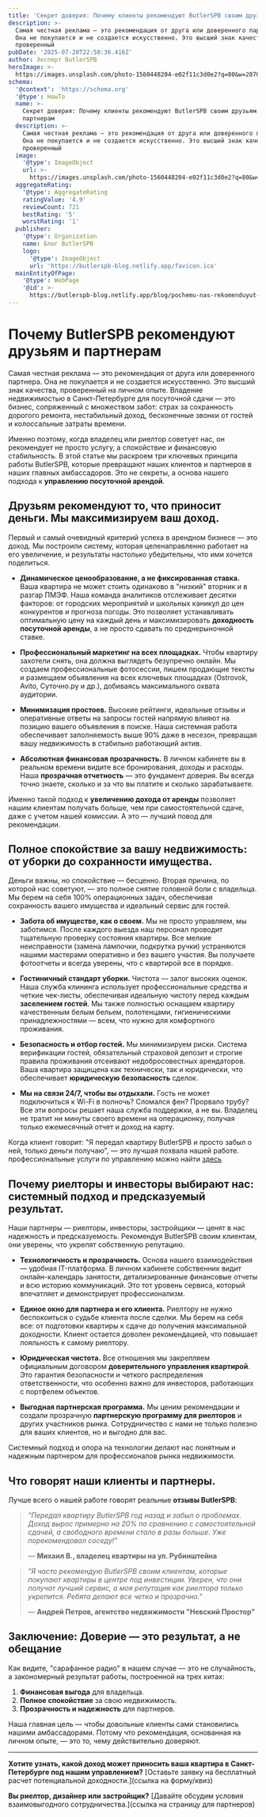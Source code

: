 ```yaml
---
title: 'Секрет доверия: Почему клиенты рекомендуют ButlerSPB своим друзьям и партнерам'
description: >-
  Самая честная реклама — это рекомендация от друга или доверенного партнера.
  Она не покупается и не создается искусственно. Это высший знак качества,
  проверенный
pubDate: '2025-07-20T22:58:36.416Z'
author: Эксперт ButlerSPB
heroImage: >-
  https://images.unsplash.com/photo-1560448204-e02f11c3d0e2?q=80&w=2070&auto=format&fit=crop
schema:
  '@context': 'https://schema.org'
  '@type': HowTo
  name: >-
    Секрет доверия: Почему клиенты рекомендуют ButlerSPB своим друзьям и
    партнерам
  description: >-
    Самая честная реклама — это рекомендация от друга или доверенного партнера.
    Она не покупается и не создается искусственно. Это высший знак качества,
    проверенный
  image:
    '@type': ImageObject
    url: >-
      https://images.unsplash.com/photo-1560448204-e02f11c3d0e2?q=80&w=2070&auto=format&fit=crop
  aggregateRating:
    '@type': AggregateRating
    ratingValue: '4.9'
    reviewCount: 721
    bestRating: '5'
    worstRating: '1'
  publisher:
    '@type': Organization
    name: Блог ButlerSPB
    logo:
      '@type': ImageObject
      url: 'https://butlerspb-blog.netlify.app/favicon.ico'
  mainEntityOfPage:
    '@type': WebPage
    '@id': >-
      https://butlerspb-blog.netlify.app/blog/pochemu-nas-rekomenduyut-druzyam-i-partneram/
---
```


# Почему ButlerSPB рекомендуют друзьям и партнерам

Самая честная реклама — это рекомендация от друга или доверенного партнера. Она не покупается и не создается искусственно. Это высший знак качества, проверенный на личном опыте. Владение недвижимостью в Санкт-Петербурге для посуточной сдачи — это бизнес, сопряженный с множеством забот: страх за сохранность дорогого ремонта, нестабильный доход, бесконечные звонки от гостей и колоссальные затраты времени.

Именно поэтому, когда владелец или риелтор советует нас, он рекомендует не просто услугу, а спокойствие и финансовую стабильность. В этой статье мы раскроем три ключевых принципа работы ButlerSPB, которые превращают наших клиентов и партнеров в наших главных амбассадоров. Это не секреты, а основа нашего подхода к **управлению посуточной арендой**.

## Друзьям рекомендуют то, что приносит деньги. Мы максимизируем ваш доход.

Первый и самый очевидный критерий успеха в арендном бизнесе — это доход. Мы построили систему, которая целенаправленно работает на его увеличение, и результаты настолько убедительны, что ими хочется поделиться.

*   **Динамическое ценообразование, а не фиксированная ставка.** Ваша квартира не может стоить одинаково в "низкий" вторник и в разгар ПМЭФ. Наша команда аналитиков отслеживает десятки факторов: от городских мероприятий и школьных каникул до цен конкурентов и прогноза погоды. Это позволяет устанавливать оптимальную цену на каждый день и максимизировать **доходность посуточной аренды**, а не просто сдавать по среднерыночной ставке.

*   **Профессиональный маркетинг на всех площадках.** Чтобы квартиру захотели снять, она должна выглядеть безупречно онлайн. Мы создаем профессиональные фотосессии, пишем продающие тексты и размещаем объявления на всех ключевых площадках (Ostrovok, Avito, Суточно.ру и др.), добиваясь максимального охвата аудитории.

*   **Минимизация простоев.** Высокие рейтинги, идеальные отзывы и оперативные ответы на запросы гостей напрямую влияют на позицию вашего объявления в поиске. Наша системная работа обеспечивает заполняемость выше 90% даже в несезон, превращая вашу недвижимость в стабильно работающий актив.

*   **Абсолютная финансовая прозрачность.** В личном кабинете вы в реальном времени видите все бронирования, доходы и расходы. Наша **прозрачная отчетность** — это фундамент доверия. Вы всегда точно знаете, сколько и за что вы платите и сколько зарабатываете.

Именно такой подход к **увеличению дохода от аренды** позволяет нашим клиентам получать больше, чем при самостоятельной сдаче, даже с учетом нашей комиссии. А это — лучший повод для рекомендации.

## Полное спокойствие за вашу недвижимость: от уборки до сохранности имущества.

Деньги важны, но спокойствие — бесценно. Вторая причина, по которой нас советуют, — это полное снятие головной боли с владельца. Мы берем на себя 100% операционных задач, обеспечивая сохранность вашего имущества и идеальный сервис для гостей.

*   **Забота об имуществе, как о своем.** Мы не просто управляем, мы заботимся. После каждого выезда наш персонал проводит тщательную проверку состояния квартиры. Все мелкие неисправности (замена лампочки, подкрутка ручки) устраняются нашими мастерами оперативно и без вашего участия. Вы получаете фотоотчеты и всегда уверены, что с квартирой все в порядке.

*   **Гостиничный стандарт уборки.** Чистота — залог высоких оценок. Наша служба клининга использует профессиональные средства и четкие чек-листы, обеспечивая идеальную чистоту перед каждым **заселением гостей**. Мы также полностью оснащаем квартиру качественным белым бельем, полотенцами, гигиеническими принадлежностями — всем, что нужно для комфортного проживания.

*   **Безопасность и отбор гостей.** Мы минимизируем риски. Система верификации гостей, обязательный страховой депозит и строгие правила проживания отсеивают недобросовестных арендаторов. Ваша квартира защищена как технически, так и юридически, что обеспечивает **юридическую безопасность** сделок.

*   **Мы на связи 24/7, чтобы вы отдыхали.** Гость не может подключиться к Wi-Fi в полночь? Сломался фен? Прорвало трубу? Все эти вопросы решает наша служба поддержки, а не вы. Владелец не тратит ни минуты своего времени на операционку, получая только ежемесячный отчет и доход на карту.

Когда клиент говорит: "Я передал квартиру ButlerSPB и просто забыл о ней, только деньги получаю", — это лучшая похвала нашей работе. профессиональные услуги по управлению можно найти <a href="https://butlerspb.ru/rent" target="_blank" rel="nofollow">здесь</a>

## Почему риелторы и инвесторы выбирают нас: системный подход и предсказуемый результат.

Наши партнеры — риелторы, инвесторы, застройщики — ценят в нас надежность и предсказуемость. Рекомендуя ButlerSPB своим клиентам, они уверены, что укрепят собственную репутацию.

*   **Технологичность и прозрачность.** Основа нашего взаимодействия — удобная IT-платформа. В личном кабинете собственник видит онлайн-календарь занятости, детализированные финансовые отчеты и всю историю коммуникаций. Это тот уровень сервиса, который впечатляет и демонстрирует профессионализм.

*   **Единое окно для партнера и его клиента.** Риелтору не нужно беспокоиться о судьбе клиента после сделки. Мы берем на себя все: от подготовки квартиры к сдаче до получения максимальной доходности. Клиент остается доволен рекомендацией, что повышает лояльность к самому риелтору.

*   **Юридическая чистота.** Все отношения мы закрепляем официальным договором **доверительного управления квартирой**. Это гарантия безопасности и четкого распределения ответственности, что особенно важно для инвесторов, работающих с портфелем объектов.

*   **Выгодная партнерская программа.** Мы ценим рекомендации и создали прозрачную **партнерскую программу для риелторов** и других участников рынка. Сотрудничество с нами не только полезно для ваших клиентов, но и выгодно для вас.

Системный подход и опора на технологии делают нас понятным и надежным партнером для профессионалов рынка недвижимости.

## Что говорят наши клиенты и партнеры.

Лучше всего о нашей работе говорят реальные **отзывы ButlerSPB**:

> *"Передал квартиру ButlerSPB год назад и забыл о проблемах. Доход вырос примерно на 20% по сравнению с самостоятельной сдачей, а свободного времени стало в разы больше. Уже порекомендовал соседу!"*
>
> — **Михаил В., владелец квартиры на ул. Рубинштейна**

> *"Я часто рекомендую ButlerSPB своим клиентам, которые покупают квартиры в центре под инвестиции. Уверен, что они получат лучший сервис, а моя репутация как риелтора только укрепится. Ребята делают все четко и прозрачно."*
>
> — **Андрей Петров, агентство недвижимости "Невский Простор"**

## Заключение: Доверие — это результат, а не обещание

Как видите, "сарафанное радио" в нашем случае — это не случайность, а закономерный результат работы, построенной на трех китах:
1.  **Финансовая выгода** для владельца.
2.  **Полное спокойствие** за свою недвижимость.
3.  **Прозрачность и надежность** для партнеров.

Наша главная цель — чтобы довольные клиенты сами становились нашими амбассадорами. Потому что рекомендация, основанная на личном опыте, — это то, чему действительно доверяют.

---

**Хотите узнать, какой доход может приносить ваша квартира в Санкт-Петербурге под нашим управлением?**
[Оставьте заявку на бесплатный расчет потенциальной доходности.](ссылка на форму/квиз)

**Вы риелтор, дизайнер или застройщик?**
[Давайте обсудим условия взаимовыгодного сотрудничества.](ссылка на страницу для партнеров)
